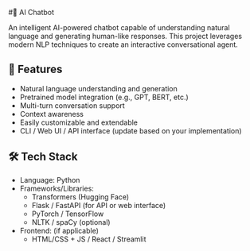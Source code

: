 #🤖 AI Chatbot

An intelligent AI-powered chatbot capable of understanding natural language and generating human-like responses. This project leverages modern NLP techniques to create an interactive conversational agent.

## 🚀 Features

- Natural language understanding and generation
- Pretrained model integration (e.g., GPT, BERT, etc.)
- Multi-turn conversation support
- Context awareness
- Easily customizable and extendable
- CLI / Web UI / API interface (update based on your implementation)

## 🛠 Tech Stack

- Language: Python
- Frameworks/Libraries: 
  - Transformers (Hugging Face)
  - Flask / FastAPI (for API or web interface)
  - PyTorch / TensorFlow
  - NLTK / spaCy (optional)
- Frontend: (if applicable)
  - HTML/CSS + JS / React / Streamlit
